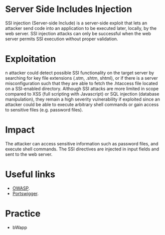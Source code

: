 # Server Side Includes Injection

SSI injection (Server-side Include) is a server-side exploit that lets an attacker send code into an application to be executed later, locally, by the web server. SSI injection attacks can only be successful when the web server permits SSI execution without proper validation. 

# Exploitation

n attacker could detect possible SSI functionality on the target server by searching for key file extensions (.stm, .shtm, shtml), or if there is a server misconfiguration such that they are able to fetch the .htaccess file located on a SSI-enabled directory. Although SSI attacks are more limited in scope compared to XSS (full scripting with Javascript) or SQL injection (database manipulation), they remain a high severity vulnerability if exploited since an attacker could be able to execute arbitrary shell commands or gain access to sensitive files (e.g. password files).

# Impact

The attacker can access sensitive information such as password files, and execute shell commands. The SSI directives are injected in input fields and sent to the web server.

# Useful links

+ [OWASP](https://owasp.org/www-community/attacks/Server-Side_Includes_(SSI)_Injection).
+ [Portswigger](https://portswigger.net/kb/issues/00101100_ssi-injection).

# Practice
+ bWapp
